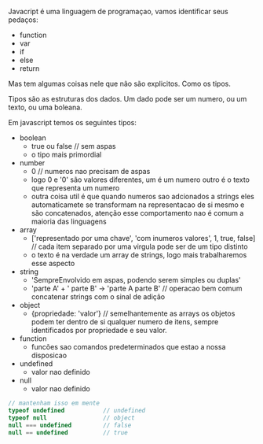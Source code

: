 
Javacript é uma linguagem de programaçao, vamos identificar seus pedaços:
 - function
 - var
 - if
 - else
 - return

 Mas tem algumas coisas nele que não são explicitos. Como os tipos.

 Tipos são as estruturas dos dados. Um dado pode ser um numero, ou um texto, ou uma boleana.

 Em javascript temos os seguintes tipos:
- boolean
  - true ou false // sem aspas
  - o tipo mais primordial
- number
  - 0 // numeros nao precisam de aspas
  - logo 0 e '0' são valores diferentes, um é um numero outro é o texto que representa um numero
  - outra coisa util é que quando numeros sao adcionados a strings eles automaticamete se transformam na representacao de si mesmo e são concatenados, atenção esse comportamento nao é comum a maioria das linguagens
- array
  - ['representado por uma chave', 'com inumeros valores', 1, true, false] // cada item separado por uma virgula pode ser de um tipo distinto
  - o texto é na verdade um array de strings, logo mais trabalharemos esse aspecto
- string
  - 'SempreEnvolvido em aspas, podendo serem simples ou duplas'
  - 'parte A' + ' parte B' ->  'parte A parte B' // operacao bem comum concatenar strings com o sinal de adição
- object
  - {propriedade: 'valor'} // semelhantemente as arrays os objetos podem ter dentro de si qualquer numero de itens, sempre identificados por propriedade e seu valor.
- function
  - funcões sao comandos predeterminados que estao a nossa disposicao
- undefined
  - valor nao definido
- null
  - valor nao definido
 

  
 ```javascript
 // mantenham isso em mente
typeof undefined           // undefined
typeof null                // object
null === undefined         // false
null == undefined          // true
 ``` 
